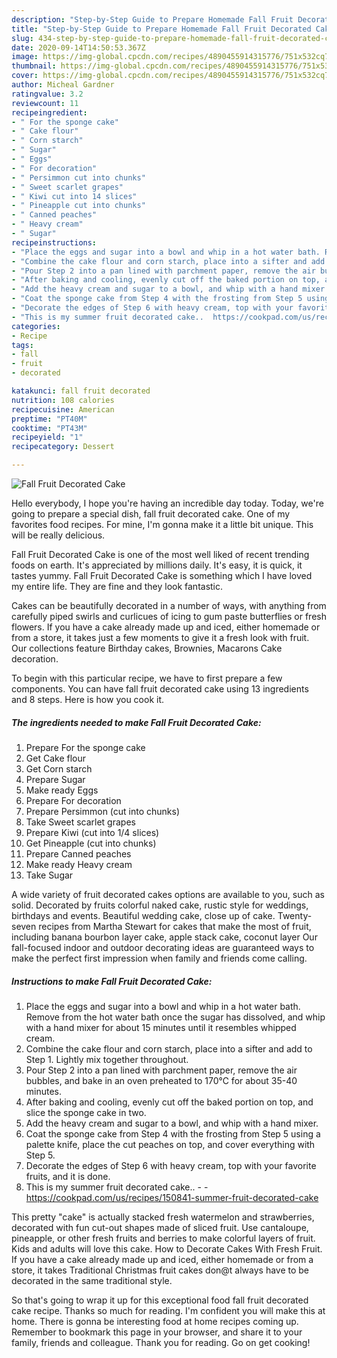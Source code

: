 ```yaml
---
description: "Step-by-Step Guide to Prepare Homemade Fall Fruit Decorated Cake"
title: "Step-by-Step Guide to Prepare Homemade Fall Fruit Decorated Cake"
slug: 434-step-by-step-guide-to-prepare-homemade-fall-fruit-decorated-cake
date: 2020-09-14T14:50:53.367Z
image: https://img-global.cpcdn.com/recipes/4890455914315776/751x532cq70/fall-fruit-decorated-cake-recipe-main-photo.jpg
thumbnail: https://img-global.cpcdn.com/recipes/4890455914315776/751x532cq70/fall-fruit-decorated-cake-recipe-main-photo.jpg
cover: https://img-global.cpcdn.com/recipes/4890455914315776/751x532cq70/fall-fruit-decorated-cake-recipe-main-photo.jpg
author: Micheal Gardner
ratingvalue: 3.2
reviewcount: 11
recipeingredient:
- " For the sponge cake"
- " Cake flour"
- " Corn starch"
- " Sugar"
- " Eggs"
- " For decoration"
- " Persimmon cut into chunks"
- " Sweet scarlet grapes"
- " Kiwi cut into 14 slices"
- " Pineapple cut into chunks"
- " Canned peaches"
- " Heavy cream"
- " Sugar"
recipeinstructions:
- "Place the eggs and sugar into a bowl and whip in a hot water bath. Remove from the hot water bath once the sugar has dissolved, and whip with a hand mixer for about 15 minutes until it resembles whipped cream."
- "Combine the cake flour and corn starch, place into a sifter and add to Step 1. Lightly mix together throughout."
- "Pour Step 2 into a pan lined with parchment paper, remove the air bubbles, and bake in an oven preheated to 170℃ for about 35-40 minutes."
- "After baking and cooling, evenly cut off the baked portion on top, and slice the sponge cake in two."
- "Add the heavy cream and sugar to a bowl, and whip with a hand mixer."
- "Coat the sponge cake from Step 4 with the frosting from Step 5 using a palette knife, place the cut peaches on top, and cover everything with Step 5."
- "Decorate the edges of Step 6 with heavy cream, top with your favorite fruits, and it is done."
- "This is my summer fruit decorated cake..  https://cookpad.com/us/recipes/150841-summer-fruit-decorated-cake"
categories:
- Recipe
tags:
- fall
- fruit
- decorated

katakunci: fall fruit decorated 
nutrition: 108 calories
recipecuisine: American
preptime: "PT40M"
cooktime: "PT43M"
recipeyield: "1"
recipecategory: Dessert

---
```



![Fall Fruit Decorated Cake](https://img-global.cpcdn.com/recipes/4890455914315776/751x532cq70/fall-fruit-decorated-cake-recipe-main-photo.jpg)

Hello everybody, I hope you're having an incredible day today. Today, we're going to prepare a special dish, fall fruit decorated cake. One of my favorites food recipes. For mine, I'm gonna make it a little bit unique. This will be really delicious.

Fall Fruit Decorated Cake is one of the most well liked of recent trending foods on earth. It's appreciated by millions daily. It's easy, it is quick, it tastes yummy. Fall Fruit Decorated Cake is something which I have loved my entire life. They are fine and they look fantastic.

Cakes can be beautifully decorated in a number of ways, with anything from carefully piped swirls and curlicues of icing to gum paste butterflies or fresh flowers. If you have a cake already made up and iced, either homemade or from a store, it takes just a few moments to give it a fresh look with fruit. Our collections feature Birthday cakes, Brownies, Macarons Cake decoration.


To begin with this particular recipe, we have to first prepare a few components. You can have fall fruit decorated cake using 13 ingredients and 8 steps. Here is how you cook it.

<!--inarticleads1-->

##### The ingredients needed to make Fall Fruit Decorated Cake:

1. Prepare  For the sponge cake
1. Get  Cake flour
1. Get  Corn starch
1. Prepare  Sugar
1. Make ready  Eggs
1. Prepare  For decoration
1. Prepare  Persimmon (cut into chunks)
1. Take  Sweet scarlet grapes
1. Prepare  Kiwi (cut into 1/4 slices)
1. Get  Pineapple (cut into chunks)
1. Prepare  Canned peaches
1. Make ready  Heavy cream
1. Take  Sugar


A wide variety of fruit decorated cakes options are available to you, such as solid. Decorated by fruits colorful naked cake, rustic style for weddings, birthdays and events. Beautiful wedding cake, close up of cake. Twenty-seven recipes from Martha Stewart for cakes that make the most of fruit, including banana bourbon layer cake, apple stack cake, coconut layer Our fall-focused indoor and outdoor decorating ideas are guaranteed ways to make the perfect first impression when family and friends come calling. 

<!--inarticleads2-->

##### Instructions to make Fall Fruit Decorated Cake:

1. Place the eggs and sugar into a bowl and whip in a hot water bath. Remove from the hot water bath once the sugar has dissolved, and whip with a hand mixer for about 15 minutes until it resembles whipped cream.
1. Combine the cake flour and corn starch, place into a sifter and add to Step 1. Lightly mix together throughout.
1. Pour Step 2 into a pan lined with parchment paper, remove the air bubbles, and bake in an oven preheated to 170℃ for about 35-40 minutes.
1. After baking and cooling, evenly cut off the baked portion on top, and slice the sponge cake in two.
1. Add the heavy cream and sugar to a bowl, and whip with a hand mixer.
1. Coat the sponge cake from Step 4 with the frosting from Step 5 using a palette knife, place the cut peaches on top, and cover everything with Step 5.
1. Decorate the edges of Step 6 with heavy cream, top with your favorite fruits, and it is done.
1. This is my summer fruit decorated cake.. -  - https://cookpad.com/us/recipes/150841-summer-fruit-decorated-cake


This pretty &#34;cake&#34; is actually stacked fresh watermelon and strawberries, decorated with fun cut-out shapes made of sliced fruit. Use cantaloupe, pineapple, or other fresh fruits and berries to make colorful layers of fruit. Kids and adults will love this cake. How to Decorate Cakes With Fresh Fruit. If you have a cake already made up and iced, either homemade or from a store, it takes Traditional Christmas fruit cakes don@t always have to be decorated in the same traditional style. 

So that's going to wrap it up for this exceptional food fall fruit decorated cake recipe. Thanks so much for reading. I'm confident you will make this at home. There is gonna be interesting food at home recipes coming up. Remember to bookmark this page in your browser, and share it to your family, friends and colleague. Thank you for reading. Go on get cooking!
